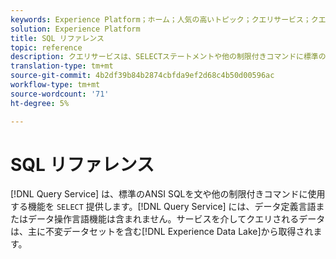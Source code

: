 ```yaml
---
keywords: Experience Platform；ホーム；人気の高いトピック；クエリサービス；クエリサービス；sql;sql参照；
solution: Experience Platform
title: SQL リファレンス
topic: reference
description: クエリサービスは、SELECTステートメントや他の制限付きコマンドに標準のANSI SQLを使用する機能を提供します。
translation-type: tm+mt
source-git-commit: 4b2df39b84b2874cbfda9ef2d68c4b50d00596ac
workflow-type: tm+mt
source-wordcount: '71'
ht-degree: 5%

---
```



# SQL リファレンス

[!DNL Query Service] は、標準のANSI SQLを文や他の制限付きコマンドに使用する機能を `SELECT` 提供します。[!DNL Query Service] には、データ定義言語またはデータ操作言語機能は含まれません。サービスを介してクエリされるデータは、主に不変データセットを含む[!DNL Experience Data Lake]から取得されます。
